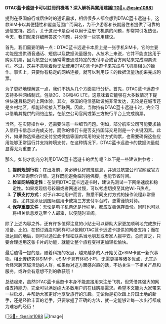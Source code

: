 **DTAC蓝卡遠遊卡可以註冊飛機嗎？深入解析與實用建議[[TG💪+ @esim1088](https://t.me/s/esim1088)]**

提到在泰国旅行或居住时的通讯需求，相信很多人都会想到DTAC蓝卡远遊卡。这款SIM卡以其便捷性和覆盖范围广而闻名，为不少游客和长期居住者提供了可靠的通信支持。然而，关于这张卡是否可以用于注册飞机票的问题，却常常引发热议。今天，我们就来详细解答这个问题，并分享一些实用建议。

首先，我们需要明确一点：DTAC蓝卡远遊卡本质上是一张手机SIM卡，它的主要功能是提供语音通话、短信以及数据流量服务。从技术上来说，它并不能直接用于购买机票，因为航空公司通常需要通过特定的支付平台或官方网站来完成购票流程。不过，这并不意味着你无法使用DTAC蓝卡远遊卡来完成与飞机票相关的操作。事实上，只要你有稳定的网络连接，就可以利用该卡的数据流量功能来完成购票。

为了更好地理解这一点，我们不妨从几个方面进行分析。首先，DTAC蓝卡远遊卡支持多种网络制式，包括2G、3G和4G LTE，这意味着它能够在大多数情况下提供快速且稳定的上网体验。其次，泰国的电信基础设施非常发达，无论是在城市还是乡村地区，都能轻松接入互联网。因此，当你持有DTAC蓝卡远遊卡时，完全可以借助其提供的网络连接，在航空公司官网或第三方旅行平台上完成购票。

当然，在实际操作中，还需要注意一些细节问题。例如，部分航空公司可能要求输入信用卡信息以完成支付，而你的银行卡是否支持国际交易则是一个关键因素。此外，如果你选择通过支付宝或微信等国内常用的支付方式购票，也需要确保这些应用能够正常运行并支持跨境支付。在这种情况下，DTAC蓝卡远遊卡的数据流量就显得尤为重要了。

那么，如何才能充分利用DTAC蓝卡远遊卡的优势呢？以下是一些建议供参考：

1. **提前规划行程**：在出发前，务必确认好航班信息，并通过航空公司官网或官方APP查询票价详情。这样既能避免临时抱佛脚，也能节省时间。
2. **检查网络稳定性**：在使用DTAC蓝卡远遊卡时，建议先测试一下网络速度和稳定性。如果发现信号较弱或者网速过慢，可以考虑切换至其他Wi-Fi热点。
3. **了解支付方式**：对于非本地用户而言，熟悉不同支付方式的操作流程非常重要。尤其是涉及到国际信用卡或第三方支付平台时，更需谨慎对待。
4. **保存重要文件**：无论是电子机票还是行程单，都应妥善保存备份。同时也可以将相关信息发送至个人邮箱，以便随时查阅。

除了上述内容之外，还有许多值得注意的小贴士可以帮助大家更加顺利地完成旅行准备。比如，在预订酒店时同样可以依赖DTAC蓝卡远遊卡提供的网络支持；而在抵达目的地后，则可以通过此卡轻松联系当地朋友或者家人报平安。总而言之，只要合理运用这张卡片的功能，就能让整个旅程变得更加轻松愉快。

最后值得一提的是，随着科技的发展，越来越多的人开始关注eSIM卡这一新兴事物。相比传统实体SIM卡，eSIM卡具有体积小巧、无需更换等诸多优点，尤其适合经常跨区域活动的人群。如果你对这方面感兴趣的话，不妨关注一下相关产品和服务，或许会有意想不到的收获哦！

总结起来，虽然DTAC蓝卡远遊卡本身不能直接用来注册飞机，但凭借其强大的网络支持能力，完全可以满足绝大多数用户的在线购票需求。希望本文能为大家带来一些启发，并帮助大家更好地享受旅行的乐趣。无论你是初次踏上异国土地的新手，还是经验丰富的老手，只要掌握了正确的方法，就一定能够让每一次出行都成为难忘的经历！

[[TG💪+ @esim1088](https://t.me/s/esim1088) ![Image](https://i.postimg.cc/4NQfJmqS/Snipaste-2025-05-13-00-14-12.png)]